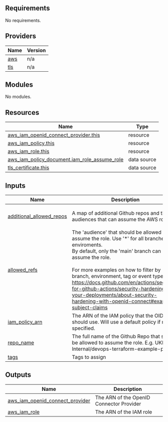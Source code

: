<!-- BEGIN_TF_DOCS -->
## Requirements

No requirements.

## Providers

| Name | Version |
|------|---------|
| <a name="provider_aws"></a> [aws](#provider\_aws) | n/a |
| <a name="provider_tls"></a> [tls](#provider\_tls) | n/a |

## Modules

No modules.

## Resources

| Name | Type |
|------|------|
| [aws_iam_openid_connect_provider.this](https://registry.terraform.io/providers/hashicorp/aws/latest/docs/resources/iam_openid_connect_provider) | resource |
| [aws_iam_policy.this](https://registry.terraform.io/providers/hashicorp/aws/latest/docs/resources/iam_policy) | resource |
| [aws_iam_role.this](https://registry.terraform.io/providers/hashicorp/aws/latest/docs/resources/iam_role) | resource |
| [aws_iam_policy_document.iam_role_assume_role](https://registry.terraform.io/providers/hashicorp/aws/latest/docs/data-sources/iam_policy_document) | data source |
| [tls_certificate.this](https://registry.terraform.io/providers/hashicorp/tls/latest/docs/data-sources/certificate) | data source |

## Inputs

| Name | Description | Type | Default | Required |
|------|-------------|------|---------|:--------:|
| <a name="input_additional_allowed_repos"></a> [additional\_allowed\_repos](#input\_additional\_allowed\_repos) | A map of additional Github repos and their audiences that can assume the AWS role | <pre>map(object({<br>    aud = string<br>  }))</pre> | `{}` | no |
| <a name="input_allowed_refs"></a> [allowed\_refs](#input\_allowed\_refs) | The 'audience' that should be allowed to assume the role. Use '*' for all branches / enviroments. <br>      By default, only the 'main' branch can assume the role.<br><br>      For more examples on how to filter by branch, environment, tag or event type see:<br>      https://docs.github.com/en/actions/security-for-github-actions/security-hardening-your-deployments/about-security-hardening-with-openid-connect#example-subject-claims | `string` | n/a | yes |
| <a name="input_iam_policy_arn"></a> [iam\_policy\_arn](#input\_iam\_policy\_arn) | The ARN of the IAM policy that the OIDC role should use. Will use a default policy if not specified. | `string` | `""` | no |
| <a name="input_repo_name"></a> [repo\_name](#input\_repo\_name) | The full name of the Github Repo that should be allowed to assume the role. E.g. UKHSA-Internal/devops-terraform-example-project | `string` | n/a | yes |
| <a name="input_tags"></a> [tags](#input\_tags) | Tags to assign | `map(string)` | `{}` | no |

## Outputs

| Name | Description |
|------|-------------|
| <a name="output_aws_iam_openid_connect_provider"></a> [aws\_iam\_openid\_connect\_provider](#output\_aws\_iam\_openid\_connect\_provider) | The ARN of the OpenID Connector Provider |
| <a name="output_aws_iam_role"></a> [aws\_iam\_role](#output\_aws\_iam\_role) | The ARN of the IAM role |
<!-- END_TF_DOCS -->